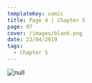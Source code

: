 ```yaml
---
templateKey: comic
title: Page 4 | Chapter 5
page: 97
cover: /images/blank.png
date: 22/04/2019
tags:
  - Chapter 5
---
```

![null](/images/0097-5-4.png)
